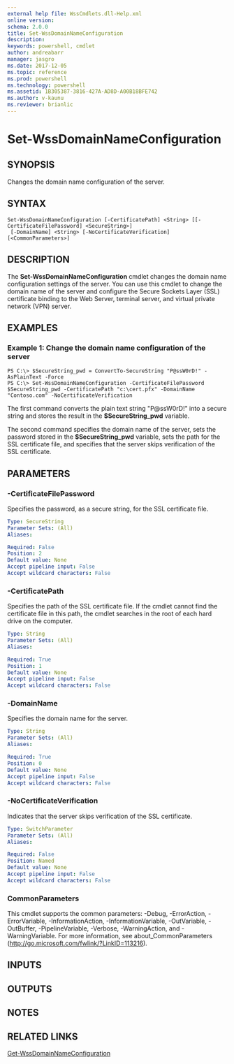 ```yaml
---
external help file: WssCmdlets.dll-Help.xml
online version: 
schema: 2.0.0
title: Set-WssDomainNameConfiguration
description: 
keywords: powershell, cmdlet
author: andreabarr
manager: jasgro
ms.date: 2017-12-05
ms.topic: reference
ms.prod: powershell
ms.technology: powershell
ms.assetid: 1B305387-3816-427A-AD8D-A00B18BFE742
ms.author: v-kaunu
ms.reviewer: brianlic
---
```


# Set-WssDomainNameConfiguration

## SYNOPSIS
Changes the domain name configuration of the server.

## SYNTAX

```
Set-WssDomainNameConfiguration [-CertificatePath] <String> [[-CertificateFilePassword] <SecureString>]
 [-DomainName] <String> [-NoCertificateVerification] [<CommonParameters>]
```

## DESCRIPTION
The **Set-WssDomainNameConfiguration** cmdlet changes the domain name configuration settings of the server.
You can use this cmdlet to change the domain name of the server and configure the Secure Sockets Layer (SSL) certificate binding to the Web Server, terminal server, and virtual private network (VPN) server.

## EXAMPLES

### Example 1: Change the domain name configuration of the server
```
PS C:\> $SecureString_pwd = ConvertTo-SecureString "P@ssW0rD!" -AsPlainText -Force
PS C:\> Set-WssDomainNameConfiguration -CertificateFilePassword $SecureString_pwd -CertificatePath "c:\cert.pfx" -DomainName "Contoso.com" -NoCertificateVerification
```

The first command converts the plain text string "P@ssW0rD!" into a secure string and stores the result in the **$SecureString_pwd** variable.

The second command specifies the domain name of the server, sets the password stored in the **$SecureString_pwd** variable, sets the path for the SSL certificate file, and specifies that the server skips verification of the SSL certificate.

## PARAMETERS

### -CertificateFilePassword
Specifies the password, as a secure string, for the SSL certificate file.

```yaml
Type: SecureString
Parameter Sets: (All)
Aliases: 

Required: False
Position: 2
Default value: None
Accept pipeline input: False
Accept wildcard characters: False
```

### -CertificatePath
Specifies the path of the SSL certificate file.
If the cmdlet cannot find the certificate file in this path, the cmdlet searches in the root of each hard drive on the computer.

```yaml
Type: String
Parameter Sets: (All)
Aliases: 

Required: True
Position: 1
Default value: None
Accept pipeline input: False
Accept wildcard characters: False
```

### -DomainName
Specifies the domain name for the server.

```yaml
Type: String
Parameter Sets: (All)
Aliases: 

Required: True
Position: 0
Default value: None
Accept pipeline input: False
Accept wildcard characters: False
```

### -NoCertificateVerification
Indicates that the server skips verification of the SSL certificate.

```yaml
Type: SwitchParameter
Parameter Sets: (All)
Aliases: 

Required: False
Position: Named
Default value: None
Accept pipeline input: False
Accept wildcard characters: False
```

### CommonParameters
This cmdlet supports the common parameters: -Debug, -ErrorAction, -ErrorVariable, -InformationAction, -InformationVariable, -OutVariable, -OutBuffer, -PipelineVariable, -Verbose, -WarningAction, and -WarningVariable. For more information, see about_CommonParameters (http://go.microsoft.com/fwlink/?LinkID=113216).

## INPUTS

## OUTPUTS

## NOTES

## RELATED LINKS

[Get-WssDomainNameConfiguration](./Get-WssDomainNameConfiguration.md)

